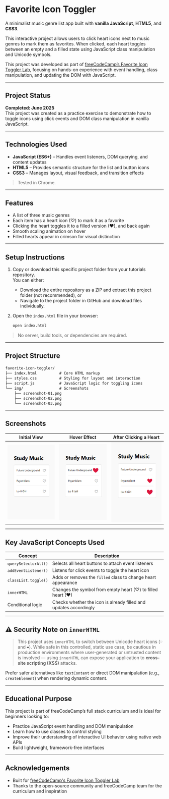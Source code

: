 # Favorite Icon Toggler

A minimalist music genre list app built with **vanilla JavaScript**, **HTML5**, and **CSS3**.

This interactive project allows users to click heart icons next to music genres to mark them as favorites. When clicked, each heart toggles between an empty and a filled state using JavaScript class manipulation and Unicode symbols.

This project was developed as part of [freeCodeCamp’s Favorite Icon Toggler Lab](https://www.freecodecamp.org/learn/full-stack-developer/lab-favorite-icon-toggler/build-a-favorite-icon-toggler), focusing on hands-on experience with event handling, class manipulation, and updating the DOM with JavaScript.

---

## Project Status

**Completed: June 2025**  
This project was created as a practice exercise to demonstrate how to toggle icons using click events and DOM class manipulation in vanilla JavaScript.

---

## Technologies Used

- **JavaScript (ES6+)** – Handles event listeners, DOM querying, and content updates  
- **HTML5** – Provides semantic structure for the list and button icons  
- **CSS3** – Manages layout, visual feedback, and transition effects

> Tested in Chrome.

---

## Features

- A list of three music genres  
- Each item has a heart icon (♡) to mark it as a favorite  
- Clicking the heart toggles it to a filled version (❤), and back again  
- Smooth scaling animation on hover  
- Filled hearts appear in crimson for visual distinction

---

## Setup Instructions

1. Copy or download this specific project folder from your tutorials repository.  
   You can either:
   - Download the entire repository as a ZIP and extract this project folder (not recommended), or  
   - Navigate to the project folder in GitHub and download files individually.

2. Open the `index.html` file in your browser:

   ```bash
   open index.html
   ```

> No server, build tools, or dependencies are required.

---

## Project Structure

```
favorite-icon-toggler/
├── index.html          # Core HTML markup
├── styles.css          # Styling for layout and interaction
├── script.js           # JavaScript logic for toggling icons
└── img/                # Screenshots
    ├── screenshot-01.png
    ├── screenshot-02.png
    └── screenshot-03.png
```

---

## Screenshots

| Initial View                      | Hover Effect                  | After Clicking a Heart                   |
| --------------------------------- | -------------------------------------- | ------------------------------- |
| ![Initial](img/screenshot-01.png) | ![Hover](img/screenshot-02.png) | ![Filled Heart](img/screenshot-03.png) |

---

## Key JavaScript Concepts Used

| Concept              | Description                                                       |
| -------------------- | ----------------------------------------------------------------- |
| `querySelectorAll()` | Selects all heart buttons to attach event listeners               |
| `addEventListener()` | Listens for click events to toggle the heart icon                 |
| `classList.toggle()` | Adds or removes the `filled` class to change heart appearance     |
| `innerHTML`          | Changes the symbol from empty heart (♡) to filled heart (❤)       |
| Conditional logic    | Checks whether the icon is already filled and updates accordingly |

---

## ⚠️ Security Note on `innerHTML`

> This project uses `innerHTML` to switch between Unicode heart icons (`♡` and `❤`).
> While safe in this controlled, static use case, be cautious in production environments where user-generated or untrusted content is involved — using `innerHTML` can expose your application to **cross-site scripting (XSS)** attacks.

Prefer safer alternatives like `textContent` or direct DOM manipulation (e.g., `createElement`) when rendering dynamic content.

---

## Educational Purpose

This project is part of freeCodeCamp’s full stack curriculum and is ideal for beginners looking to:

* Practice JavaScript event handling and DOM manipulation
* Learn how to use classes to control styling
* Improve their understanding of interactive UI behavior using native web APIs
* Build lightweight, framework-free interfaces

---

## Acknowledgements

* Built for [freeCodeCamp's Favorite Icon Toggler Lab](https://www.freecodecamp.org/learn/full-stack-developer/lab-favorite-icon-toggler/build-a-favorite-icon-toggler)
* Thanks to the open-source community and freeCodeCamp team for the curriculum and inspiration

